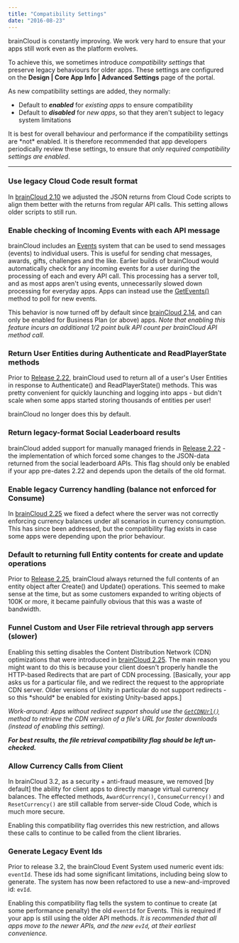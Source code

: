 ```yaml
---
title: "Compatibility Settings"
date: "2016-08-23"
---
```


brainCloud is constantly improving. We work very hard to ensure that your apps still work even as the platform evolves.

To achieve this, we sometimes introduce _compatibility settings_ that preserve legacy behaviours for older apps. These settings are configured on the **Design | Core App Info | Advanced Settings** page of the portal.

As new compatibility settings are added, they normally:

- Default to _**enabled**_ for _existing apps_ to ensure compatibility
- Default to _**disabled**_ for _new apps_, so that they aren't subject to legacy system limitations

It is best for overall behaviour and performance if the compatibility settings are \*not\* enabled. It is therefore recommended that app developers periodically review these settings, to ensure that _only required compatibility settings are enabled_.

* * *

### Use legacy Cloud Code result format

In [brainCloud 2.10](https://staging.getbraincloud.com/apidocs/release-2-10-0/) we adjusted the JSON returns from Cloud Code scripts to align them better with the returns from regular API calls. This setting allows older scripts to still run.

### Enable checking of Incoming Events with each API message

brainCloud includes an [Events](https://staging.getbraincloud.com/apidocs/apiref/#capi-event) system that can be used to send messages (events) to individual users. This is useful for sending chat messages, awards, gifts, challenges and the like. Earlier builds of brainCloud would automatically check for any incoming events for a user during the processing of each and every API call. This processing has a server toll, and as most apps aren't using events, unnecessarily slowed down processing for everyday apps. Apps can instead use the [GetEvents()](https://staging.getbraincloud.com/apidocs/apiref/#capi-event-getevents) method to poll for new events.

This behavior is now turned off by default since [brainCloud 2.14](https://staging.getbraincloud.com/apidocs/release-2-14-0/), and can only be enabled for Business Plan (or above) apps. _Note that enabling this feature incurs an additional 1/2 point bulk API count per brainCloud API method call._

### Return User Entities during Authenticate and ReadPlayerState methods

Prior to [Release 2.22](https://staging.getbraincloud.com/apidocs/release-2-22-0/), brainCloud used to return all of a user's User Entities in response to Authenticate() and ReadPlayerState() methods. This was pretty convenient for quickly launching and logging into apps - but didn't scale when some apps started storing thousands of entities per user!

brainCloud no longer does this by default.

### Return legacy-format Social Leaderboard results

brainCloud added support for manually managed friends in [Release 2.22](https://staging.getbraincloud.com/apidocs/release-2-22-0/) - the implementation of which forced some changes to the JSON-data returned from the social leaderboard APIs. This flag should only be enabled if your app pre-dates 2.22 and depends upon the details of the old format.

### Enable legacy Currency handling (balance not enforced for Consume)

In [brainCloud 2.25](https://staging.getbraincloud.com/apidocs/release-2-25-0/) we fixed a defect where the server was not correctly enforcing currency balances under all scenarios in currency consumption. This has since been addressed, but the compatibility flag exists in case some apps were depending upon the prior behaviour.

### Default to returning full Entity contents for create and update operations

Prior to [Release 2.25](/apidocs/release-2-25-0/), brainCloud always returned the full contents of an entity object after Create() and Update() operations. This seemed to make sense at the time, but as some customers expanded to writing objects of 100K or more, it became painfully obvious that this was a waste of bandwidth.

### Funnel Custom and User File retrieval through app servers (slower)

Enabling this setting disables the Content Distribution Network (CDN) optimizations that were introduced in [brainCloud 2.25](https://staging.getbraincloud.com/apidocs/release-2-25-0/). The main reason you might want to do this is because your client doesn't properly handle the HTTP-based Redirects that are part of CDN processing. \[Basically, your app asks us for a particular file, and we redirect the request to the appropriate CDN server. Older versions of Unity in particular do not support redirects - so this \*should\* be enabled for existing Unity-based apps.\]

_Work-around: Apps without redirect support should use the [`GetCDNUrl()`](/apidocs/apiref/#capi-s3-getcdnurl) method to retrieve the CDN version of a file's URL for faster downloads (instead of enabling this setting)._

_**For best results, the file retrieval compatibility flag should be left un-checked.**_

### Allow Currency Calls from Client

In brainCloud 3.2, as a security + anti-fraud measure, we removed \[by default\] the ability for client apps to directly manage virtual currency balances. The effected methods, `AwardCurrency()`, `ConsumeCurrency()` and `ResetCurrency()` are still callable from server-side Cloud Code, which is much more secure.

Enabling this compatibility flag overrides this new restriction, and allows these calls to continue to be called from the client libraries.

### Generate Legacy Event Ids

Prior to release 3.2, the brainCloud Event System used numeric event ids: `eventId`. These ids had some significant limitations, including being slow to generate. The system has now been refactored to use a new-and-improved id: `evId`.

Enabling this compatibility flag tells the system to continue to create (at some performance penalty) the old `eventId` for Events. This is required if your app is still using the older API methods. _It is recommended that all apps move to the newer APIs, and the new `evId`, at their earliest convenience._
